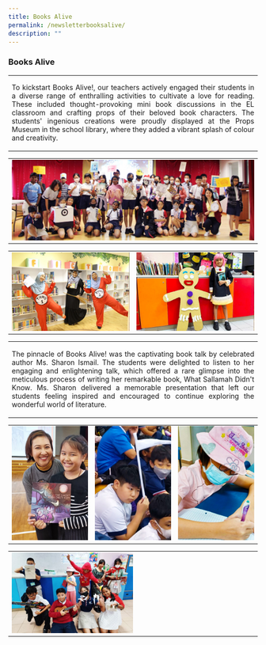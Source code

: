 ```yaml
---
title: Books Alive
permalink: /newsletterbooksalive/
description: ""
---
```

### Books Alive
<table><tbody>
<tr>
<td style="text-align: center; width: 60%; border:0;"><p align="justify">To kickstart Books Alive!, our teachers actively engaged their students in a diverse range of enthralling activities to cultivate a love for reading. These included thought-provoking mini book discussions in the EL classroom and crafting props of their beloved book characters. The students' ingenious creations were proudly displayed at the Props Museum in the school library, where they added a vibrant splash of colour and creativity.</p></td>
</tr></tbody></table>

<table><tbody>
<tr>
<td style="width: 100%; border:0;"><img src="/images/Newsletter/newsletter06_01.jpg"></td>
</tr></tbody></table>

<table><tbody>
<tr>
<td style="width: 50%;"><img src="/images/Newsletter/newsletter06_02.jpg"></td>
<td style="width: 50%;"><img src="/images/Newsletter/newsletter06_03.jpg"></td>
</tr>
</tbody></table>

<table><tbody>
<tr>
<td style="text-align: center; width: 60%; border:0;"><p align="justify">The pinnacle of Books Alive! was the captivating book talk by celebrated author Ms. Sharon Ismail. The students were delighted to listen to her engaging and enlightening talk, which offered a rare glimpse into the meticulous process of writing her remarkable book, What Sallamah Didn't Know. Ms. Sharon delivered a memorable presentation that left our students feeling inspired and encouraged to continue exploring the wonderful world of literature.</p></td>
</tr></tbody></table>

<table><tbody>
<tr>
<td style="width: 33%;"><img src="/images/Newsletter/newsletter06_04.jpg"></td>
<td style="width: 33%;"><img src="/images/Newsletter/newsletter06_05.jpg"></td>
<td style="width: 33%;"><img src="/images/Newsletter/newsletter06_06.jpg"></td>
</tr>
</tbody></table>

<table><tbody>
<tr>
<td style="border:0;"><img style="width: 50%;" src="/images/Newsletter/newsletter06_07.jpg"></td>
</tr></tbody></table>